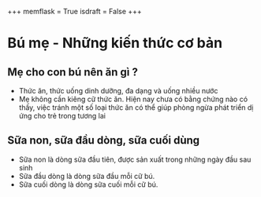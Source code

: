 +++ 
memflask = True
isdraft = False 
+++

# Bú mẹ - Những kiến thức cơ bản

## Mẹ cho con bú nên ăn gì ?

- Thức ăn, thức uống dinh dưỡng, đa dạng và uống nhiều nước
- Mẹ không cần kiêng cữ thức ăn. Hiện nay chưa có bằng chứng nào có thấy, việc tránh một số loại thức ăn có thể giúp
  phòng ngừa phát triển dị ứng cho trẻ trong tương lai

## Sữa non, sữa đầu dòng, sữa cuối dùng

- Sữa non là dòng sữa đầu tiên, được sản xuất trong những ngày đầu sau sinh
- Sữa đầu dòng là dòng sữa đầu mỗi cữ bú.
- Sữa cuối dòng là dòng sữa cuối mỗi cữ bú. 

